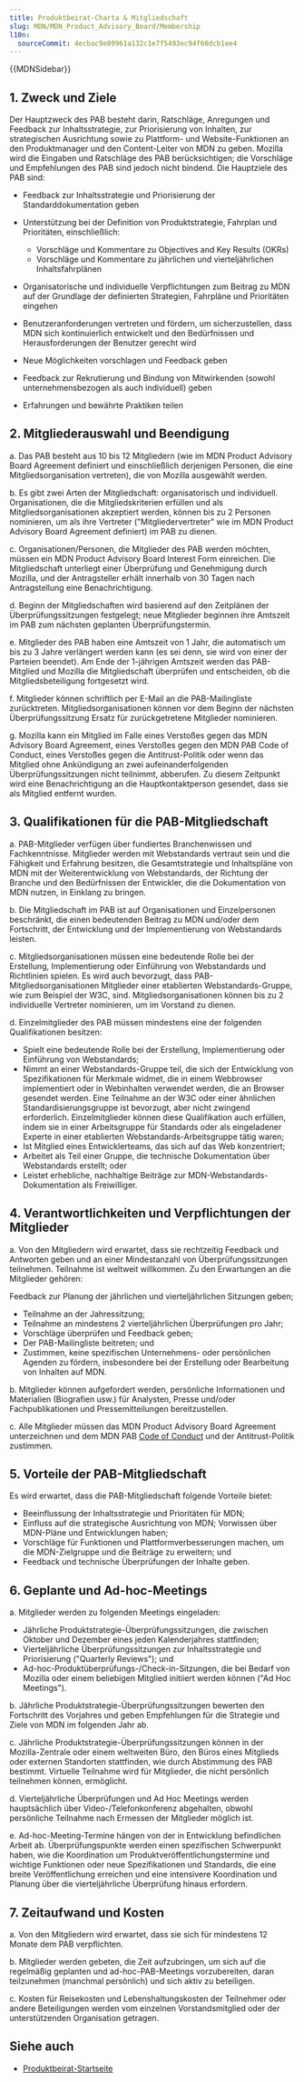 ```yaml
---
title: Produktbeirat-Charta & Mitgliedschaft
slug: MDN/MDN_Product_Advisory_Board/Membership
l10n:
  sourceCommit: 4ecbac9e89961a132c1e7f5493ec94f60dcb1ee4
---
```


{{MDNSidebar}}

## 1. Zweck und Ziele

Der Hauptzweck des PAB besteht darin, Ratschläge, Anregungen und Feedback zur Inhaltsstrategie, zur Priorisierung von Inhalten, zur strategischen Ausrichtung sowie zu Plattform- und Website-Funktionen an den Produktmanager und den Content-Leiter von MDN zu geben. Mozilla wird die Eingaben und Ratschläge des PAB berücksichtigen; die Vorschläge und Empfehlungen des PAB sind jedoch nicht bindend. Die Hauptziele des PAB sind:

- Feedback zur Inhaltsstrategie und Priorisierung der Standarddokumentation geben
- Unterstützung bei der Definition von Produktstrategie, Fahrplan und Prioritäten, einschließlich:

  - Vorschläge und Kommentare zu Objectives and Key Results (OKRs)
  - Vorschläge und Kommentare zu jährlichen und vierteljährlichen Inhaltsfahrplänen

- Organisatorische und individuelle Verpflichtungen zum Beitrag zu MDN auf der Grundlage der definierten Strategien, Fahrpläne und Prioritäten eingehen
- Benutzeranforderungen vertreten und fördern, um sicherzustellen, dass MDN sich kontinuierlich entwickelt und den Bedürfnissen und Herausforderungen der Benutzer gerecht wird
- Neue Möglichkeiten vorschlagen und Feedback geben
- Feedback zur Rekrutierung und Bindung von Mitwirkenden (sowohl unternehmensbezogen als auch individuell) geben
- Erfahrungen und bewährte Praktiken teilen

## 2. Mitgliederauswahl und Beendigung

a. Das PAB besteht aus 10 bis 12 Mitgliedern (wie im MDN Product Advisory Board Agreement definiert und einschließlich derjenigen Personen, die eine Mitgliedsorganisation vertreten), die von Mozilla ausgewählt werden.

b. Es gibt zwei Arten der Mitgliedschaft: organisatorisch und individuell. Organisationen, die die Mitgliedskriterien erfüllen und als Mitgliedsorganisationen akzeptiert werden, können bis zu 2 Personen nominieren, um als ihre Vertreter ("Mitgliedervertreter" wie im MDN Product Advisory Board Agreement definiert) im PAB zu dienen.

c. Organisationen/Personen, die Mitglieder des PAB werden möchten, müssen ein MDN Product Advisory Board Interest Form einreichen. Die Mitgliedschaft unterliegt einer Überprüfung und Genehmigung durch Mozilla, und der Antragsteller erhält innerhalb von 30 Tagen nach Antragstellung eine Benachrichtigung.

d. Beginn der Mitgliedschaften wird basierend auf den Zeitplänen der Überprüfungssitzungen festgelegt; neue Mitglieder beginnen ihre Amtszeit im PAB zum nächsten geplanten Überprüfungstermin.

e. Mitglieder des PAB haben eine Amtszeit von 1 Jahr, die automatisch um bis zu 3 Jahre verlängert werden kann (es sei denn, sie wird von einer der Parteien beendet). Am Ende der 1-jährigen Amtszeit werden das PAB-Mitglied und Mozilla die Mitgliedschaft überprüfen und entscheiden, ob die Mitgliedsbeteiligung fortgesetzt wird.

f. Mitglieder können schriftlich per E-Mail an die PAB-Mailingliste zurücktreten. Mitgliedsorganisationen können vor dem Beginn der nächsten Überprüfungssitzung Ersatz für zurückgetretene Mitglieder nominieren.

g. Mozilla kann ein Mitglied im Falle eines Verstoßes gegen das MDN Advisory Board Agreement, eines Verstoßes gegen den MDN PAB Code of Conduct, eines Verstoßes gegen die Antitrust-Politik oder wenn das Mitglied ohne Ankündigung an zwei aufeinanderfolgenden Überprüfungssitzungen nicht teilnimmt, abberufen. Zu diesem Zeitpunkt wird eine Benachrichtigung an die Hauptkontaktperson gesendet, dass sie als Mitglied entfernt wurden.

## 3. Qualifikationen für die PAB-Mitgliedschaft

a. PAB-Mitglieder verfügen über fundiertes Branchenwissen und Fachkenntnisse. Mitglieder werden mit Webstandards vertraut sein und die Fähigkeit und Erfahrung besitzen, die Gesamtstrategie und Inhaltspläne von MDN mit der Weiterentwicklung von Webstandards, der Richtung der Branche und den Bedürfnissen der Entwickler, die die Dokumentation von MDN nutzen, in Einklang zu bringen.

b. Die Mitgliedschaft im PAB ist auf Organisationen und Einzelpersonen beschränkt, die einen bedeutenden Beitrag zu MDN und/oder dem Fortschritt, der Entwicklung und der Implementierung von Webstandards leisten.

c. Mitgliedsorganisationen müssen eine bedeutende Rolle bei der Erstellung, Implementierung oder Einführung von Webstandards und Richtlinien spielen. Es wird auch bevorzugt, dass PAB-Mitgliedsorganisationen Mitglieder einer etablierten Webstandards-Gruppe, wie zum Beispiel der W3C, sind. Mitgliedsorganisationen können bis zu 2 individuelle Vertreter nominieren, um im Vorstand zu dienen.

d. Einzelmitglieder des PAB müssen mindestens eine der folgenden Qualifikationen besitzen:

- Spielt eine bedeutende Rolle bei der Erstellung, Implementierung oder Einführung von Webstandards;
- Nimmt an einer Webstandards-Gruppe teil, die sich der Entwicklung von Spezifikationen für Merkmale widmet, die in einem Webbrowser implementiert oder in Webinhalten verwendet werden, die an Browser gesendet werden. Eine Teilnahme an der W3C oder einer ähnlichen Standardisierungsgruppe ist bevorzugt, aber nicht zwingend erforderlich. Einzelmitglieder können diese Qualifikation auch erfüllen, indem sie in einer Arbeitsgruppe für Standards oder als eingeladener Experte in einer etablierten Webstandards-Arbeitsgruppe tätig waren;
- Ist Mitglied eines Entwicklerteams, das sich auf das Web konzentriert;
- Arbeitet als Teil einer Gruppe, die technische Dokumentation über Webstandards erstellt; oder
- Leistet erhebliche, nachhaltige Beiträge zur MDN-Webstandards-Dokumentation als Freiwilliger.

## 4. Verantwortlichkeiten und Verpflichtungen der Mitglieder

a. Von den Mitgliedern wird erwartet, dass sie rechtzeitig Feedback und Antworten geben und an einer Mindestanzahl von Überprüfungssitzungen teilnehmen. Teilnahme ist weltweit willkommen. Zu den Erwartungen an die Mitglieder gehören:

Feedback zur Planung der jährlichen und vierteljährlichen Sitzungen geben;

- Teilnahme an der Jahressitzung;
- Teilnahme an mindestens 2 vierteljährlichen Überprüfungen pro Jahr;
- Vorschläge überprüfen und Feedback geben;
- Der PAB-Mailingliste beitreten; und
- Zustimmen, keine spezifischen Unternehmens- oder persönlichen Agenden zu fördern, insbesondere bei der Erstellung oder Bearbeitung von Inhalten auf MDN.

b. Mitglieder können aufgefordert werden, persönliche Informationen und Materialien (Biografien usw.) für Analysten, Presse und/oder Fachpublikationen und Pressemitteilungen bereitzustellen.

c. Alle Mitglieder müssen das MDN Product Advisory Board Agreement unterzeichnen und dem MDN PAB [Code of Conduct](https://www.mozilla.org/en-US/about/governance/policies/participation/) und der Antitrust-Politik zustimmen.

## 5. Vorteile der PAB-Mitgliedschaft

Es wird erwartet, dass die PAB-Mitgliedschaft folgende Vorteile bietet:

- Beeinflussung der Inhaltsstrategie und Prioritäten für MDN;
- Einfluss auf die strategische Ausrichtung von MDN; Vorwissen über MDN-Pläne und Entwicklungen haben;
- Vorschläge für Funktionen und Plattformverbesserungen machen, um die MDN-Zielgruppe und die Beiträge zu erweitern; und
- Feedback und technische Überprüfungen der Inhalte geben.

## 6. Geplante und Ad-hoc-Meetings

a. Mitglieder werden zu folgenden Meetings eingeladen:

- Jährliche Produktstrategie-Überprüfungssitzungen, die zwischen Oktober und Dezember eines jeden Kalenderjahres stattfinden;
- Vierteljährliche Überprüfungssitzungen zur Inhaltsstrategie und Priorisierung ("Quarterly Reviews"); und
- Ad-hoc-Produktüberprüfungs-/Check-in-Sitzungen, die bei Bedarf von Mozilla oder einem beliebigen Mitglied initiiert werden können ("Ad Hoc Meetings").

b. Jährliche Produktstrategie-Überprüfungssitzungen bewerten den Fortschritt des Vorjahres und geben Empfehlungen für die Strategie und Ziele von MDN im folgenden Jahr ab.

c. Jährliche Produktstrategie-Überprüfungssitzungen können in der Mozilla-Zentrale oder einem weltweiten Büro, den Büros eines Mitglieds oder externen Standorten stattfinden, wie durch Abstimmung des PAB bestimmt. Virtuelle Teilnahme wird für Mitglieder, die nicht persönlich teilnehmen können, ermöglicht.

d. Vierteljährliche Überprüfungen und Ad Hoc Meetings werden hauptsächlich über Video-/Telefonkonferenz abgehalten, obwohl persönliche Teilnahme nach Ermessen der Mitglieder möglich ist.

e. Ad-hoc-Meeting-Termine hängen von der in Entwicklung befindlichen Arbeit ab. Überprüfungspunkte werden einen spezifischen Schwerpunkt haben, wie die Koordination um Produktveröffentlichungstermine und wichtige Funktionen oder neue Spezifikationen und Standards, die eine breite Veröffentlichung erreichen und eine intensivere Koordination und Planung über die vierteljährliche Überprüfung hinaus erfordern.

## 7. Zeitaufwand und Kosten

a. Von den Mitgliedern wird erwartet, dass sie sich für mindestens 12 Monate dem PAB verpflichten.

b. Mitglieder werden gebeten, die Zeit aufzubringen, um sich auf die regelmäßig geplanten und ad-hoc-PAB-Meetings vorzubereiten, daran teilzunehmen (manchmal persönlich) und sich aktiv zu beteiligen.

c. Kosten für Reisekosten und Lebenshaltungskosten der Teilnehmer oder andere Beteiligungen werden vom einzelnen Vorstandsmitglied oder der unterstützenden Organisation getragen.

## Siehe auch

- [Produktbeirat-Startseite](/de/docs/MDN/MDN_Product_Advisory_Board)
